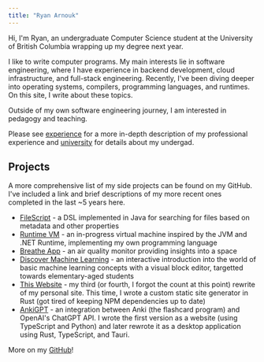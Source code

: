 ```yaml
---
title: "Ryan Arnouk"
---
```


Hi, I'm Ryan, an undergraduate Computer Science student at the University of British Columbia wrapping up my degree next year.

I like to write computer programs. My main interests lie in software engineering, where I have experience in backend development, cloud infrastructure, and full-stack engineering. Recently, I've been diving deeper into operating systems, compilers, programming languages, and runtimes. On this site, I write about these topics.

Outside of my own software engineering journey, I am interested in pedagogy and teaching.

Please see [experience](/2experience) for a more in-depth description of my professional experience and [university](/3university) for details about my undergad.

## Projects
A more comprehensive list of my side projects can be found on my GitHub. I've included a link and brief descriptions of my more recent ones completed in the last ~5 years here. 

- [FileScript](https://github.com/ryanarnouk/FileScript) - a DSL implemented in Java for searching for files based on metadata and other properties
- [Runtime VM](https://github.com/ryanarnouk/runtime-vm) - an in-progress virtual machine inspired by the JVM and .NET Runtime, implementing my own programming language
- [Breathe App](https://github.com/ryanarnouk/nwhacks-2024) - an air quality monitor providing insights into a space 
- [Discover Machine Learning](https://github.com/ryanarnouk/Discover-Machine-Learning) - an interactive introduction into the world of basic machine learning concepts
with a visual block editor, targetted towards elementary-aged students
- [This Website](https://github.com/ryanarnouk/ryanarnouk.github.io) - my third (or fourth, I forgot the count at this point) rewrite of my personal site. This time, I wrote a custom static site generator in Rust (got tired of keeping NPM dependencies up to date) 
- [AnkiGPT](https://github.com/ryanarnouk/anki-gpt-desktop) - an integration between Anki (the flashcard program) and OpenAI's ChatGPT API. I wrote the first version as a website (using TypeScript and Python) and later rewrote it as a desktop application using Rust, TypeScript, and Tauri. 

More on my [GitHub](https://github.com/ryanarnouk)!

